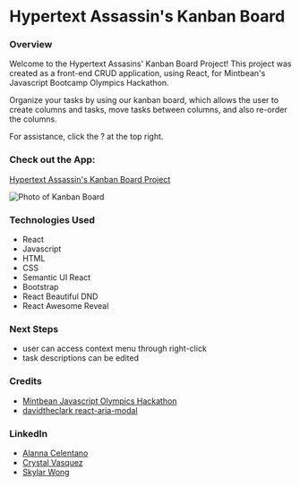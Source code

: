 # Hypertext Assassin's Kanban Board

### Overview ###
Welcome to the Hypertext Assasins' Kanban Board Project! This project was created as a front-end CRUD application, using React, for Mintbean's Javascript Bootcamp Olympics Hackathon.

Organize your tasks by using our kanban board, which allows the user to create columns and tasks, move tasks between columns, and also re-order the columns.

For assistance, click the ? at the top right. 

### Check out the App: ###
[Hypertext Assassin's Kanban Board Project](https://hypertext-assassins-kanban.herokuapp.com/)

![Photo of Kanban Board](https://i.imgur.com/nnyPIeN.png)

### Technologies Used ###
- React
- Javascript
- HTML
- CSS
- Semantic UI React
- Bootstrap
- React Beautiful DND
- React Awesome Reveal

### Next Steps ###
- user can access context menu through right-click
- task descriptions can be edited

### Credits ### 
- [Mintbean Javascript Olympics Hackathon](https://sites.google.com/mintbean.io/javascriptbootcampolympics/home)
- [davidtheclark react-aria-modal](https://github.com/davidtheclark/react-aria-modal)

### LinkedIn ###
- [Alanna Celentano](https://www.linkedin.com/in/alanna-celentano/)
- [Crystal Vasquez](https://www.linkedin.com/in/crystal-lynn-vasquez/)
- [Skylar Wong](https://www.linkedin.com/in/skylar-wong/)